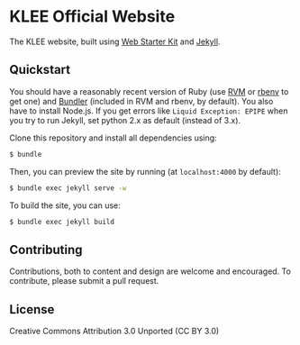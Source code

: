 # KLEE Official Website

The KLEE website, built using [Web Starter Kit](http://developers.google.com/web/starter-kit) and [Jekyll](http://jekyllrb.com/).

## Quickstart

You should have a reasonably recent version of Ruby (use [RVM](http://rvm.io/) or [rbenv](https://github.com/sstephenson/rbenv) to get one) and [Bundler](http://bundler.io/) (included in RVM and rbenv, by default). You also have to install Node.js. If you get errors like `Liquid Exception: EPIPE` when you try to run Jekyll, set python 2.x as default (instead of 3.x).

Clone this repository and install all dependencies using:

```bash
$ bundle
```

Then, you can preview the site by running (at `localhost:4000` by default):

```bash
$ bundle exec jekyll serve -w
```

To build the site, you can use:

```bash
$ bundle exec jekyll build
```

## Contributing

Contributions, both to content and design are welcome and encouraged. To contribute, please submit a pull request.

## License

Creative Commons Attribution 3.0 Unported (CC BY 3.0)
